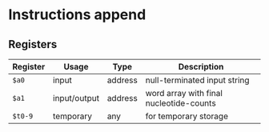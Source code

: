 # Instructions append

## Registers

| Register | Usage        | Type    | Description                             |
| -------- | ------------ | ------- | --------------------------------------- |
| `$a0`    | input        | address | null-terminated input string            |
| `$a1`    | input/output | address | word array with final nucleotide-counts |
| `$t0-9`  | temporary    | any     | for temporary storage                   |
